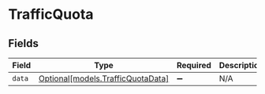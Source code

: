 # TrafficQuota


## Fields

| Field                                                              | Type                                                               | Required                                                           | Description                                                        |
| ------------------------------------------------------------------ | ------------------------------------------------------------------ | ------------------------------------------------------------------ | ------------------------------------------------------------------ |
| `data`                                                             | [Optional[models.TrafficQuotaData]](../models/trafficquotadata.md) | :heavy_minus_sign:                                                 | N/A                                                                |